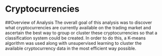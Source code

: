 # Cryptocurrencies

##Overview of Analysis
The overall goal of this analysis was to discover what cryptocurrencies are currently available on the trading market and ascertain the best way to group or cluster these cryptocurrencies so that a classification system could be created. In order to do this, a K-means algorithm was used along with unsupervised learning to cluster the available cryptocurrency data in the most efficient way possible.
